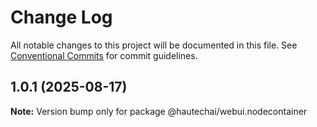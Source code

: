 # Change Log

All notable changes to this project will be documented in this file.
See [Conventional Commits](https://conventionalcommits.org) for commit guidelines.

## 1.0.1 (2025-08-17)

**Note:** Version bump only for package @hautechai/webui.nodecontainer
